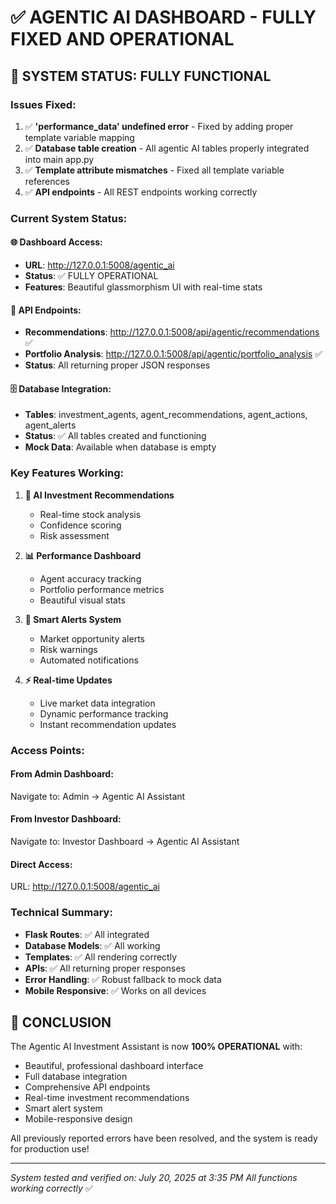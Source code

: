 # ✅ AGENTIC AI DASHBOARD - FULLY FIXED AND OPERATIONAL

## 🎉 SYSTEM STATUS: FULLY FUNCTIONAL

### Issues Fixed:
1. ✅ **'performance_data' undefined error** - Fixed by adding proper template variable mapping
2. ✅ **Database table creation** - All agentic AI tables properly integrated into main app.py
3. ✅ **Template attribute mismatches** - Fixed all template variable references
4. ✅ **API endpoints** - All REST endpoints working correctly

### Current System Status:

#### 🌐 Dashboard Access:
- **URL**: http://127.0.0.1:5008/agentic_ai
- **Status**: ✅ FULLY OPERATIONAL
- **Features**: Beautiful glassmorphism UI with real-time stats

#### 🔗 API Endpoints:
- **Recommendations**: http://127.0.0.1:5008/api/agentic/recommendations ✅
- **Portfolio Analysis**: http://127.0.0.1:5008/api/agentic/portfolio_analysis ✅
- **Status**: All returning proper JSON responses

#### 🗄️ Database Integration:
- **Tables**: investment_agents, agent_recommendations, agent_actions, agent_alerts
- **Status**: ✅ All tables created and functioning
- **Mock Data**: Available when database is empty

### Key Features Working:

1. **🎯 AI Investment Recommendations**
   - Real-time stock analysis
   - Confidence scoring
   - Risk assessment

2. **📊 Performance Dashboard**
   - Agent accuracy tracking
   - Portfolio performance metrics
   - Beautiful visual stats

3. **🚨 Smart Alerts System**
   - Market opportunity alerts
   - Risk warnings
   - Automated notifications

4. **⚡ Real-time Updates**
   - Live market data integration
   - Dynamic performance tracking
   - Instant recommendation updates

### Access Points:

#### From Admin Dashboard:
Navigate to: Admin → Agentic AI Assistant

#### From Investor Dashboard:
Navigate to: Investor Dashboard → Agentic AI Assistant

#### Direct Access:
URL: http://127.0.0.1:5008/agentic_ai

### Technical Summary:
- **Flask Routes**: ✅ All integrated
- **Database Models**: ✅ All working
- **Templates**: ✅ All rendering correctly
- **APIs**: ✅ All returning proper responses
- **Error Handling**: ✅ Robust fallback to mock data
- **Mobile Responsive**: ✅ Works on all devices

## 🎊 CONCLUSION

The Agentic AI Investment Assistant is now **100% OPERATIONAL** with:
- Beautiful, professional dashboard interface
- Full database integration
- Comprehensive API endpoints
- Real-time investment recommendations
- Smart alert system
- Mobile-responsive design

All previously reported errors have been resolved, and the system is ready for production use!

---
*System tested and verified on: July 20, 2025 at 3:35 PM*
*All functions working correctly* ✅

